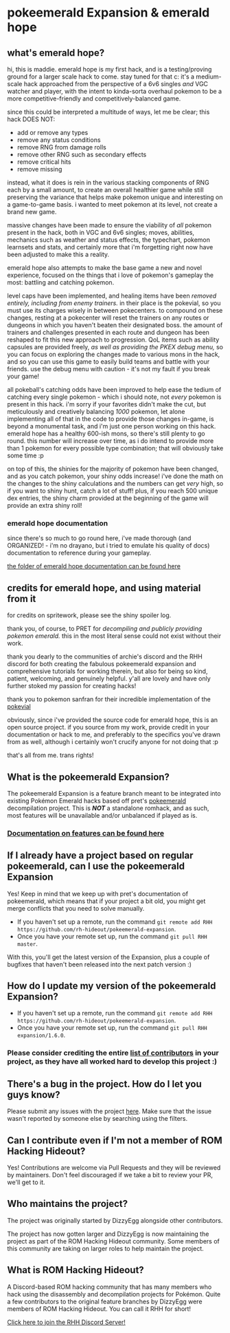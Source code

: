 # pokeemerald Expansion & emerald hope


## what's emerald hope?

hi, this is maddie. emerald hope is my first hack, and is a testing/proving ground for a larger scale hack to come. stay tuned for that c:
it's a medium-scale hack approached from the perspective of a 6v6 singles *and* VGC watcher and player, with the intent to kinda-sorta overhaul pokemon to be a more competitive-friendly and competitively-balanced game. 

since this could be interpreted a multitude of ways, let me be clear; this hack DOES NOT:
- add or remove any types
- remove any status conditions
- remove RNG from damage rolls
- remove other RNG such as secondary effects
- remove critical hits
- remove missing

instead, what it does is rein in the various stacking components of RNG each by a small amount, to create an overall healthier game while still preserving the variance that helps make pokemon unique and interesting on a game-to-game basis. i wanted to meet pokemon at its level, not create a brand new game.

massive changes have been made to ensure the viability of *all* pokemon present in the hack, both in VGC and 6v6 singles; moves, abilities, mechanics such as weather and status effects, the typechart, pokemon learnsets and stats, and certainly more that i'm forgetting right now have been adjusted to make this a reality. 

emerald hope also attempts to make the base game a new and novel experience, focused on the things that i love of pokemon's gameplay the most: battling and catching pokemon. 

level caps have been implemented, and healing items have been *removed entirely, including from enemy trainers.* in their place is the pokevial, so you must use its charges wisely in between pokecenters.
to compound on these changes, resting at a pokecenter will reset the trainers on any routes or dungeons in which you haven't beaten their designated boss. the amount of trainers and challenges presented in each route and dungeon has been reshaped to fit this new approach to progression. QoL items such as ability capsules are provided freely, *as well as providing the PKEX debug menu,* 
so you can focus on exploring the changes made to various mons in the hack, and so you can use this game to easily build teams and battle with your friends. use the debug menu with caution - it's not my fault if you break your game! 

all pokeball's catching odds have been improved to help ease the tedium of catching every single pokemon - which i should note, not *every* pokemon is present in this hack. i'm sorry if your favorites didn't make the cut, but meticulously and creatively balancing *1000* pokemon, let alone implementing all of that in the code to provide those changes in-game, is beyond a monumental task, and i'm just one person working on this hack. emerald hope has a healthy 600-ish mons, so there's still plenty to go round. this number will increase over time, as i do intend to provide more than 1 pokemon for every possible type combination; that will obviously take some time :p

on top of this, the shinies for the majority of pokemon have been changed, and as you catch pokemon, your shiny odds increase! i've done the math on the changes to the shiny calculations and the numbers can get *very* high, so if you want to shiny hunt, catch a lot of stuff! plus, if you reach 500 unique dex entries, the shiny charm provided at the beginning of the game will provide an extra shiny roll!

### emerald hope documentation

since there's so much to go round here, i've made thorough (and ORGANIZED! - i'm no drayano, but i tried to emulate his quality of docs) documentation to reference during your gameplay.

[the folder of emerald hope documentation can be found here](https://drive.google.com/drive/u/0/folders/12nrko1FW_APcU0tTR-l6LHz9aWRCUtZC)

## credits for emerald hope, and using material from it

for credits on spritework, please see the shiny spoiler log.

thank you, of course, to PRET for *decompiling and publicly providing pokemon emerald.* this in the most literal sense could not exist without their work.

thank you dearly to the communities of archie's discord and the RHH discord for both creating the fabulous pokeemerald expansion and comprehensive tutorials for working therein, but also for being so kind, patient, welcoming, and genuinely helpful. y'all are lovely and have only further stoked my passion for creating hacks!

thank you to pokemon sanfran for their incredible implementation of the [pokevial](https://github.com/PokemonSanFran/pokeemerald/wiki/pokevial)

obviously, since i've provided the source code for emerald hope, this is an open source project. if you source from my work, provide credit in your documentation or hack to me, and preferably to the specifics you've drawn from as well, although i certainly won't crucify anyone for not doing that :p

that's all from me. trans rights!

## What is the pokeemerald Expansion?

The pokeemerald Expansion is a feature branch meant to be integrated into existing Pokémon Emerald hacks based off pret's [pokeemerald](https://github.com/pret/pokeemerald) decompilation project. This is ***NOT*** a standalone romhack, and as such, most features will be unavailable and/or unbalanced if played as is.


### [Documentation on features can be found here](https://github.com/rh-hideout/pokeemerald-expansion/wiki)

## If I already have a project based on regular pokeemerald, can I use the pokeemerald Expansion
Yes! Keep in mind that we keep up with pret's documentation of pokeemerald, which means that if your project a bit old, you might get merge conflicts that you need to solve manually.
- If you haven't set up a remote, run the command `git remote add RHH https://github.com/rh-hideout/pokeemerald-expansion`.
- Once you have your remote set up, run the command `git pull RHH master`.

With this, you'll get the latest version of the Expansion, plus a couple of bugfixes that haven't been released into the next patch version :)

## **How do I update my version of the pokeemerald Expansion?**
- If you haven't set up a remote, run the command `git remote add RHH https://github.com/rh-hideout/pokeemerald-expansion`.
- Once you have your remote set up, run the command `git pull RHH expansion/1.6.0`.

### Please consider crediting the entire [list of contributors](https://github.com/rh-hideout/pokeemerald-expansion/wiki/Credits) in your project, as they have all worked hard to develop this project :)

## There's a bug in the project. How do I let you guys know?
Please submit any issues with the project [here](https://github.com/rh-hideout/pokeemerald-expansion/issues). Make sure that the issue wasn't reported by someone else by searching using the filters.

## Can I contribute even if I'm not a member of ROM Hacking Hideout?

Yes! Contributions are welcome via Pull Requests and they will be reviewed by maintainers. Don't feel discouraged if we take a bit to review your PR, we'll get to it.

## Who maintains the project?

The project was originally started by DizzyEgg alongside other contributors.

The project has now gotten larger and DizzyEgg is now maintaining the project as part of the ROM Hacking Hideout community. Some members of this community are taking on larger roles to help maintain the project.

## What is ROM Hacking Hideout?

A Discord-based ROM hacking community that has many members who hack using the disassembly and decompilation projects for Pokémon. Quite a few contributors to the original feature branches by DizzyEgg were members of ROM Hacking Hideout. You can call it RHH for short!

[Click here to join the RHH Discord Server!](https://discord.gg/6CzjAG6GZk)
